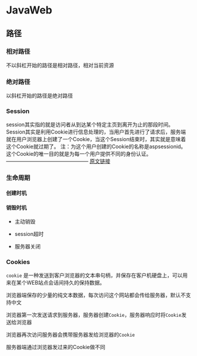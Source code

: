 # JavaWeb



## 路径

### 相对路径

不以斜杠开始的路径是相对路径，相对当前资源



### 绝对路径

以斜杠开始的路径是绝对路径



### Session

session其实指的就是访问者从到达某个特定主页到离开为止的那段时间。 Session其实是利用Cookie进行信息处理的，当用户首先进行了请求后，服务端就在用户浏览器上创建了一个Cookie，当这个Session结束时，其实就是意味着这个Cookie就过期了。
注：为这个用户创建的Cookie的名称是aspsessionid。这个Cookie的唯一目的就是为每一个用户提供不同的身份认证。
————————————————
[原文链接](https://blog.csdn.net/axin66ok/article/details/6175522)

### 生命周期

#### 创建时机





#### 销毁时机

- 主动销毁

- session超时

- 服务器关闭

### Cookies

`cookie` 是一种发送到客户浏览器的文本串句柄，并保存在客户机硬盘上，可以用来在某个WEB站点会话间持久的保持数据。

浏览器端保存的少量的纯文本数据，每次访问这个网站都会传给服务器，默认不支持中文

浏览器第一次发送请求到服务器，服务器创建`Cookie`，服务器响应时将`Cookie`发送给浏览器

浏览器再次访问服务器会携带服务器发给浏览器的`Cookie`

服务器端通过浏览器发过来的Cookie做不同

